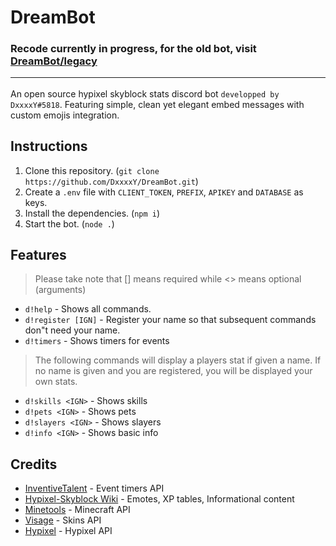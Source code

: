 # DreamBot
### Recode currently in progress, for the old bot, visit [DreamBot/legacy](https://github.com/DxxxxY/DreamBot/tree/legacy)<hr>

An open source hypixel skyblock stats discord bot `developped by DxxxxY#5818`. Featuring simple, clean yet elegant embed messages with custom emojis integration.

## Instructions
1. Clone this repository. (`git clone https://github.com/DxxxxY/DreamBot.git`)
2. Create a `.env` file with `CLIENT_TOKEN`, `PREFIX`, `APIKEY` and `DATABASE` as keys.
3. Install the dependencies. (`npm i`)
4. Start the bot. (`node .`)

## Features
> Please take note that [] means required while <> means optional (arguments)
- `d!help` - Shows all commands.
- `d!register [IGN]` - Register your name so that subsequent commands don"t need your name.
- `d!timers` - Shows timers for events
> The following commands will display a players stat if given a name. If no name is given and you are registered, you will be displayed your own stats.
- `d!skills <IGN>` - Shows skills
- `d!pets <IGN>` - Shows pets
- `d!slayers <IGN>` - Shows slayers
- `d!info <IGN>` - Shows basic info

## Credits
- [InventiveTalent](https://github.com/InventivetalentDev) - Event timers API
- [Hypixel-Skyblock Wiki](https://hypixel-skyblock.fandom.com/wiki/Hypixel_SkyBlock_Wiki) - Emotes, XP tables, Informational content
- [Minetools](https://api.minetools.eu/) - Minecraft API
- [Visage](https://visage.surgeplay.com/index.html) - Skins API
- [Hypixel](https://api.hypixel.net/) - Hypixel API

